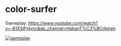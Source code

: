 # color-surfer

Gameplay: https://www.youtube.com/watch?v=-81X5jPykmc&ab_channel=HakanT%C3%BCrkmen


[![gameplay](http://img.youtube.com/vi/-81X5jPykmc/0.jpg)](http://www.youtube.com/watch?v=-81X5jPykmc "gameplay")
